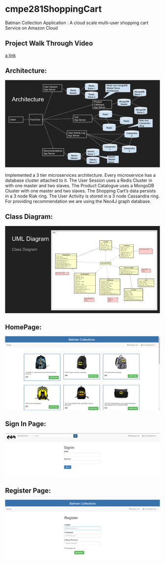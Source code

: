 # cmpe281ShoppingCart
Batman Collection Application : A cloud scale multi-user shopping cart Service on Amazon Cloud 

## Project Walk Through Video
[a link](https://drive.google.com/open?id=1kEel7a9Z4pE7bhfU5OIzpnXl_1-qqG2V)

## Architecture:
![alt tag](https://github.com/suchishree29/cmpe281ShoppingCart/blob/master/Architecture.png)

Implemented a 3 tier microservices architecture. Every microservice has a database cluster attached to it. The User Session uses a Redis Cluster in with one master and two slaves. The Product Catalogue uses a MongoDB Cluster with one master and two slaves. The Shopping Cart’s data persists in a 3 node Riak ring. The User Activity is stored in a 3 node Cassandra ring. For providing recommendation we are using the Neo4J graph database.

## Class Diagram:
![alt tag](https://github.com/suchishree29/cmpe281ShoppingCart/blob/master/ClassDiagram.png)

## HomePage: 
![alt tag](https://github.com/suchishree29/cmpe281ShoppingCart/blob/master/Homepage.PNG)

## Sign In Page:
![alt tag](https://github.com/suchishree29/cmpe281ShoppingCart/blob/master/SignInPage.PNG)

## Register Page:
![alt tag](https://github.com/suchishree29/cmpe281ShoppingCart/blob/master/SignupPage.PNG)





